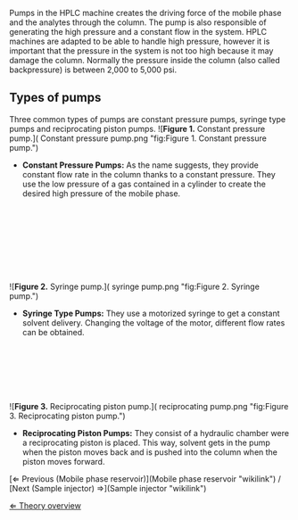 Pumps in the HPLC machine creates the driving force of the mobile phase
and the analytes through the column. The pump is also responsible of
generating the high pressure and a constant flow in the system. HPLC
machines are adapted to be able to handle high pressure, however it is
important that the pressure in the system is not too high because it may
damage the column. Normally the pressure inside the column (also called
backpressure) is between 2,000 to 5,000 psi.

Types of pumps
--------------

Three common types of pumps are constant pressure pumps, syringe type
pumps and reciprocating piston pumps. ![**Figure 1.** Constant pressure
pump.]( Constant pressure pump.png "fig:Figure 1. Constant pressure pump.")

-   **Constant Pressure Pumps:** As the name suggests, they provide
    constant flow rate in the column thanks to a constant pressure. They
    use the low pressure of a gas contained in a cylinder to create the
    desired high pressure of the mobile phase.

\
\
\
\
\
\
\
\
 ![**Figure 2.** Syringe
pump.]( syringe pump.png "fig:Figure 2. Syringe pump.")

-   **Syringe Type Pumps:** They use a motorized syringe to get a
    constant solvent delivery. Changing the voltage of the motor,
    different flow rates can be obtained.

\
\
\
\
\
\
 ![**Figure 3.** Reciprocating piston
pump.]( reciprocating pump.png "fig:Figure 3. Reciprocating piston pump.")

-   **Reciprocating Piston Pumps:** They consist of a hydraulic chamber
    were a reciprocating piston is placed. This way, solvent gets in the
    pump when the piston moves back and is pushed into the column when
    the piston moves forward.

[⇐ Previous (Mobile phase reservoir)](Mobile phase reservoir "wikilink")
/ [Next (Sample injector) ⇒](Sample injector "wikilink")

[⇐ Theory overview](HPLC "wikilink")

